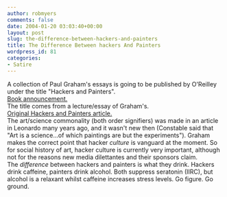```yaml
---
author: robmyers
comments: false
date: 2004-01-20 03:03:40+00:00
layout: post
slug: the-difference-between-hackers-and-painters
title: The Difference Between hackers And Painters
wordpress_id: 81
categories:
- Satire
---
```


A collection of Paul Graham's essays is going to be published by O'Reilley under the title "Hackers and Painters".   
[Book announcement.](http://www.paulgraham.com/newbook.html)  
The title comes from a lecture/essay of Graham's.  
[Original Hackers and Painters article.](http://www.paulgraham.com/hp.html)  
The art/science commonality (both order signifiers) was made in an article in Leonardo many years ago, and it wasn't new then (Constable said that "Art is a science...of which paintings are but the experiments"). Graham makes the correct point that hacker _culture_ is vanguard at the moment. So for social history of art, hacker culture is currently very important, although not for the reasons new media dilettantes and their sponsors claim.  
The _difference_ between hackers and painters is what they drink. Hackers drink caffeine, painters drink alcohol. Both suppress seratonin (IIRC), but alcohol is a relaxant whilst caffeine increases stress levels. Go figure. Go ground.

  



